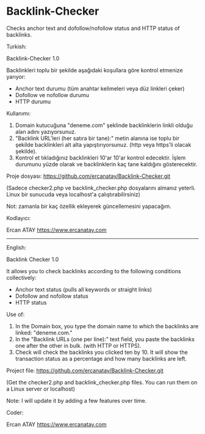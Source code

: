 # Backlink-Checker
Checks anchor text and dofollow/nofollow status and HTTP status of backlinks.

Turkish:

Backlink-Checker 1.0

Backlinkleri toplu bir şekilde aşağıdaki koşullara göre kontrol etmenize yarıyor:

- Anchor text durumu (tüm anahtar kelimeleri veya düz linkleri çeker)
- Dofollow ve nofollow durumu
- HTTP durumu

Kullanımı:

1. Domain kutucuğuna "deneme.com" şeklinde backlinklerin linkli olduğu alan adını yazıyorsunuz. 
2. "Backlink URL'leri (her satıra bir tane):" metin alanına ise toplu bir şekilde backlinkleri alt alta yapıştırıyorsunuz. (http veya https'li olacak şekilde).
3. Kontrol et tıkladığınız backlinkleri 10'ar 10'ar kontrol edecektir. İşlem durumunu yüzde olarak ve backlinklerin kaç tane kaldığını gösterecektir. 

Proje dosyası:
https://github.com/ercanatay/Backlink-Checker.git

(Sadece checker2.php ve backlink_checker.php dosyalarını almanız yeterli. Linux bir sunucuda veya localhost'a çalıştırabilirsiniz)

Not: zamanla bir kaç özellik ekleyerek güncellemesini yapacağım. 

Kodlayıcı:

Ercan ATAY
https://www.ercanatay.com

----

English:

Backlink Checker 1.0

It allows you to check backlinks according to the following conditions collectively:

- Anchor text status (pulls all keywords or straight links)
- Dofollow and nofollow status
- HTTP status

Use of:

1. In the Domain box, you type the domain name to which the backlinks are linked: "deneme.com."
2. In the "Backlink URLs (one per line):" text field, you paste the backlinks one after the other in bulk. (with HTTP or HTTPS).
3. Check will check the backlinks you clicked ten by 10. It will show the transaction status as a percentage and how many backlinks are left.

Project file:
https://github.com/ercanatay/Backlink-Checker.git

(Get the checker2.php and backlink_checker.php files. You can run them on a Linux server or localhost)

Note: I will update it by adding a few features over time.

Coder:

Ercan ATAY
https://www.ercanatay.com
